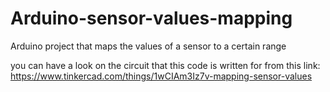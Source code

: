 # Arduino-sensor-values-mapping
Arduino project that maps the values of a sensor to a certain range


you can have a look on the circuit that this code is written for from this link:
https://www.tinkercad.com/things/1wCIAm3Iz7v-mapping-sensor-values
